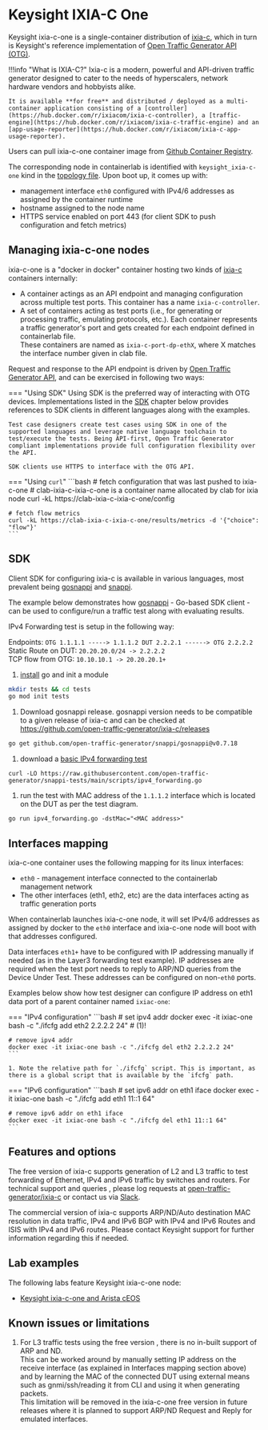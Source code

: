 # Keysight IXIA-C One

Keysight ixia-c-one is a single-container distribution of [ixia-c][ixia-c], which in turn is Keysight's reference implementation of [Open Traffic Generator API (OTG)][otg].

!!!info "What is IXIA-C?"
    Ixia-c is a modern, powerful and API-driven traffic generator designed to cater to the needs of hyperscalers, network hardware vendors and hobbyists alike.

    It is available **for free** and distributed / deployed as a multi-container application consisting of a [controller](https://hub.docker.com/r/ixiacom/ixia-c-controller), a [traffic-engine](https://hub.docker.com/r/ixiacom/ixia-c-traffic-engine) and an [app-usage-reporter](https://hub.docker.com/r/ixiacom/ixia-c-app-usage-reporter).

Users can pull ixia-c-one container image from [Github Container Registry](https://github.com/orgs/open-traffic-generator/packages/container/package/ixia-c-one).

The corresponding node in containerlab is identified with `keysight_ixia-c-one` kind in the [topology file](../topo-def-file.md). Upon boot up, it comes up with:

- management interface `eth0` configured with IPv4/6 addresses as assigned by the container runtime
- hostname assigned to the node name
- HTTPS service enabled on port 443 (for client SDK to push configuration and fetch metrics)

## Managing ixia-c-one nodes

ixia-c-one is a "docker in docker" container hosting two kinds of [ixia-c][ixia-c] containers internally:

- A container actings as an API endpoint and managing configuration across multiple test ports. This container has a name `ixia-c-controller`.
- A set of containers acting as test ports (i.e., for generating or processing traffic, emulating protocols, etc.). Each container represents a traffic generator's port and gets created for each endpoint defined in containerlab file.  
  These containers are named as `ixia-c-port-dp-ethX`, where X matches the interface number given in clab file.

Request and response to the API endpoint is driven by [Open Traffic Generator API][otg], and can be exercised in following two ways:

=== "Using SDK"
    Using SDK is the preferred way of interacting with OTG devices. Implementations listed in the [SDK](#sdk) chapter below provides references to SDK clients in different languages along with the examples.

    Test case designers create test cases using SDK in one of the supported languages and leverage native language toolchain to test/execute the tests. Being API-first, Open Traffic Generator compliant implementations provide full configuration flexibility over the API.

    SDK clients use HTTPS to interface with the OTG API.
=== "Using `curl`"
    ```bash
    # fetch configuration that was last pushed to ixia-c-one
    # clab-ixia-c-ixia-c-one is a container name allocated by clab for ixia node
    curl -kL https://clab-ixia-c-ixia-c-one/config

    # fetch flow metrics
    curl -kL https://clab-ixia-c-ixia-c-one/results/metrics -d '{"choice": "flow"}'
    ```

## SDK
Client SDK for configuring ixia-c is available in various languages, most prevalent being [gosnappi][gosnappi] and [snappi][snappi].

The example below demonstrates how [gosnappi][gosnappi] - Go-based SDK client - can be used to configure/run a traffic test along with evaluating results.

IPv4 Forwarding test is setup in the following way:

Endpoints: `OTG 1.1.1.1 -----> 1.1.1.2 DUT 2.2.2.1 ------> OTG 2.2.2.2`  
Static Route on DUT: `20.20.20.0/24 -> 2.2.2.2`  
TCP flow from OTG: `10.10.10.1 -> 20.20.20.1+`

1. [install](https://go.dev/doc/install) go and init a module
```bash
mkdir tests && cd tests
go mod init tests
```
1. Download gosnappi release. gosnappi version needs to be compatible to a given release of ixia-c and
can be checked at https://github.com/open-traffic-generator/ixia-c/releases
```bash
go get github.com/open-traffic-generator/snappi/gosnappi@v0.7.18
```
1. download a [basic IPv4 forwarding test](https://github.com/open-traffic-generator/snappi-tests/blob/b2b0d32e8d19589dc69ebd71eb5929d5f3c908f2/scripts/ipv4_forwarding.go)
```
curl -LO https://raw.githubusercontent.com/open-traffic-generator/snappi-tests/main/scripts/ipv4_forwarding.go
```
1. run the test with MAC address of the `1.1.1.2` interface which is located on the DUT as per the test diagram.
```
go run ipv4_forwarding.go -dstMac="<MAC address>"
```

## Interfaces mapping
ixia-c-one container uses the following mapping for its linux interfaces:

* `eth0` - management interface connected to the containerlab management network
* The other interfaces (eth1, eth2, etc) are the data interfaces acting as traffic generation ports

When containerlab launches ixia-c-one node, it will set IPv4/6 addresses as assigned by docker to the `eth0` interface and ixia-c-one node will boot with that addresses configured.

Data interfaces `eth1+` have to be configured with IP addressing manually if needed (as in the Layer3 forwarding test example).
IP addresses are required when the test port needs to reply to ARP/ND queries from the Device Under Test. These addresses can be configured on non-`eth0` ports.

Examples below show how test designer can configure IP address on eth1 data port of a parent container named `ixiac-one`:

=== "IPv4 configuration"
    ```bash
    # set ipv4 addr
    docker exec -it ixiac-one bash -c "./ifcfg add eth2 2.2.2.2 24" # (1)!

    # remove ipv4 addr
    docker exec -it ixiac-one bash -c "./ifcfg del eth2 2.2.2.2 24"
    ```

    1. Note the relative path for `./ifcfg` script. This is important, as there is a global script that is available by the `ifcfg` path.
=== "IPv6 configuration"
    ```bash
    # set ipv6 addr on eth1 iface
    docker exec -it ixiac-one bash -c "./ifcfg add eth1 11::1 64"

    # remove ipv6 addr on eth1 iface
    docker exec -it ixiac-one bash -c "./ifcfg del eth1 11::1 64"
    ```

## Features and options
The free version of ixia-c supports generation of L2 and L3 traffic to test forwarding of Ethernet, IPv4 and IPv6 traffic by switches and routers. For technical support and queries , please log requests at [open-traffic-generator/ixia-c](https://github.com/open-traffic-generator/ixia-c/issues) or contact us via [Slack](https://ixia-c.slack.com/signup#/domain-signup).

The commercial version of ixia-c supports ARP/ND/Auto destination MAC resolution in data traffic, IPv4 and IPv6 BGP with IPv4 and IPv6 Routes and ISIS with IPv4 and IPv6 routes. Please contact Keysight support for further information regarding this if needed.

## Lab examples
The following labs feature Keysight ixia-c-one node:

- [Keysight ixia-c-one and Arista cEOS](../../lab-examples/ixiacone-ceos.md)

## Known issues or limitations
1. For L3 traffic tests using the free version , there is no in-built support of ARP and ND.  
   This can be worked around by manually setting IP address on the receive interface (as explained in Interfaces mapping section above) and by learning the MAC of the connected DUT using external means such as gnmi/ssh/reading it from CLI and using it when generating packets.  
   This limitation will be removed in the ixia-c-one free version in future releases where it is planned to support ARP/ND Request and Reply for emulated interfaces.  



[ixia-c]: https://github.com/open-traffic-generator/ixia-c  
[otg]: https://redocly.github.io/redoc/?url=https://raw.githubusercontent.com/open-traffic-generator/models/master/artifacts/openapi.yaml  
[gosnappi]: https://github.com/open-traffic-generator/snappi/tree/main/gosnappi  
[snappi]: https://pypi.org/project/snappi/
